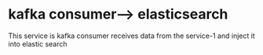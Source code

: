 
# kafka consumer--> elasticsearch
This service is kafka consumer receives data from the service-1 and inject it into elastic search
